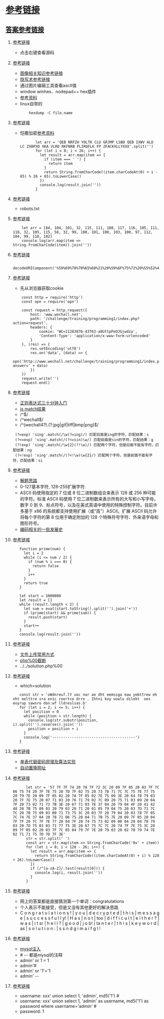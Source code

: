 # [参考链接](http://www.wechall.net/challs)

## [答案参考链接](http://winkar.github.io/2015/01/24/wechall.html)


1. [参考链接](http://www.wechall.net/challenge/training/get_sourced/index.php)
    * 点击右键查看源码

1. [参考链接](http://www.wechall.net/challenge/training/stegano1/index.php)
    * [图像相关知识参考链接](https://blog.csdn.net/u013378306/article/details/65936192)
    * [隐写术参考链接](https://blog.csdn.net/u011028345/article/details/75311346)
    * 通过图片编辑工具查看ascII值
    * window winhex、nodepad++ hex插件
    * [参考资料](https://blog.csdn.net/binwalker/article/details/77716326)
    * linux自带的
        ```
            hexdump -C file.name
        ```
        
1. [参考链接](http://www.wechall.net/challenge/training/crypto/caesar/index.php)
    * 恺撒加密[参考资料](https://www.cnblogs.com/dmego/p/6007143.html)
        ```ecmascript 6
               let arr = 'QEB NRFZH YOLTK CLU GRJMP LSBO QEB IXWV ALD LC ZXBPXO XKA VLRO RKFNRB PLIRQFLK FP ZFACKXLLYXXX'.split('')
               for (let i = 0; i < 26; i++) {
                 let result = arr.map(item => {
                   if (item === ' ') {
                     return item
                   }
                   return String.fromCharCode((item.charCodeAt(0) + i - 65) % 26 + 65).toLowerCase()
                 })
                 console.log(result.join(''))
               }
        ```
1. [参考链接](http://www.wechall.net/challenge/training/www/robots/index.php)
    * robots.txt
    
1. [参考链接](http://www.wechall.net/challenge/training/encodings/ascii/index.php)
    ```ecmascript 6
        let arr = [84, 104, 101, 32, 115, 111, 108, 117, 116, 105, 111, 110, 32, 105, 115, 58, 32, 99, 100, 101, 100, 103, 100, 97, 112, 104, 99, 110, 102]
        console.log(arr.map(item => String.fromCharCode(item)).join(''))
    ```

1. [参考链接](http://www.wechall.net/challenge/training/encodings/url/index.php)
    ```ecmascript 6
       decodeURIComponent('%59%69%70%70%65%68%21%20%59%6F%75%72%20%55%52%4C%20%69%73%20%63%68%61%6C%6C%65%6E%67%65%2F%74%72%61%69%6E%69%6E%67%2F%65%6E%63%6F%64%69%6E%67%73%2F%75%72%6C%2F%73%61%77%5F%6C%6F%74%69%6F%6E%2E%70%68%70%3F%70%3D%62%6C%6C%61%65%65%67%69%6E%68%66%68%26%63%69%64%3D%35%32%23%70%61%73%73%77%6F%72%64%3D%66%69%62%72%65%5F%6F%70%74%69%63%73%20%56%65%72%79%20%77%65%6C%6C%20%64%6F%6E%65%21')
    ```
    
1. [参考链接](http://www.wechall.net/challenge/training/programming1/index.php)
    * 先从浏览器获取cookie
    ```ecmascript 6
        const http = require('http')
        const opn = require('opn')
        
        const request = http.request({
            host: 'www.wechall.net',
            path: '/challenge/training/programming1/index.php?action=request',
            headers: {
                cookie: 'WC=11283876-43763-a8UttpPeOJGjwdza',
                'Content-Type': 'application/x-www-form-urlencoded'
            }
        }, (res) => {
            res.setEncoding('utf8')
            res.on('data', (data) => {
                opn('http://www.wechall.net/challenge/training/programming1/index.php?answer=' + data)
            })
        })
        request.write('')
        request.end()
    ```

1. [参考链接](http://www.wechall.net/challenge/training/regex/index.php)
    * [正则表达式三十分钟入门](https://www.cnblogs.com/sunny3096/p/7201403.html)
    * [js match结果](https://www.jianshu.com/p/f09508c14e65)
    * /^$/
    * /^wechall$/
    * /^(wechall4?)\.(?:jpg|gif|tiff|bmp|png)$/
    >>>
        (?=exp) 'sing'.match(/\w(?=ing)/) 匹配后面是ing的字符，匹配结果：s
        (?<=exp) 'sing'.match(/(?<=sin)\w/) 匹配前面是sin的字符，匹配结果：g
        (?!exp) 'sing'.match(/\w{2}(?!\w)/) 匹配两个字符，但是后面不能有字符，匹配结果：ng
        (?<!exp) 'sing'.match(/(?<!\w)\w{2}/) 匹配两个字符，但是前面不能有字符，匹配结果：si
    >>>
    
1. [参考链接](http://www.wechall.net/challenge/training/encodings1/index.php)
    * [解题思路](https://blog.csdn.net/smoggyxhdz/article/details/79885903)
    * 0-127基本字符, 128-255扩展字符.
    * ASCII 码使用指定的 7 位或 8 位二进制数组合来表示 128 或 256 种可能的字符。标准 ASCII 码使用 7 位二进制数来表示所有的大写和小写字母，数字 0 到 9、标点符号，以及在美式英语中使用的特殊控制字符。目前许多基于 x86 的系统都支持使用扩展（或“高”）ASCII。扩展 ASCII 码允许将每个字符的第 8 位用于确定附加的 128 个特殊符号字符、外来语字母和图形符号。
    * [编码相关的一些发展史](https://blog.csdn.net/dk_0520/article/details/70157426)
    
1. [参考链接](http://www.wechall.net/challenge/training/prime_factory/index.php)
    ```ecmascript 6
       function prime(num) {
         let i = 2
         while (i <= num / 2) {
           if (num % i === 0) {
             return false
           }
           i++
         }
         return true
       }
   
       let start = 1000000
       let result = []
       while (result.length < 2) {
         let sum = eval(start.toString().split('').join('+'))
         if (prime(start) && prime(sum)) {
           result.push(start)
         }
         start++
       }
       console.log(result.join(''))
    ```

1. [参考链接](http://www.wechall.net/challenge/training/php/lfi/up/index.php)
    * [文件上传常用方式](https://blog.csdn.net/qq_25987491/article/details/79965742)
    * [php%00截断](https://www.freebuf.com/articles/web/179401.html)
    * ../../solution.php%00

1. [参考链接](http://www.wechall.net/challenge/php0817/index.php)
    * which=solution
    ```ecmascript 6
       const str = 'oWdnreuf.lY uoc nar ae dht eemssga eaw yebttrew eh nht eelttre sra enic roertco drre . Ihtni koy uowlu dilekt  oes eoyrup sawsro don:wf lldreslsas.b'
       for (let i = 2; i <= 5; i++) {
         let position = 0
         while (position < str.length) {
           console.log(str.substr(position, i).split('').reverse().join(''))
           position = position + i
         }
         console.log('--------------------------------------')
       }
    ```

1. [参考链接](http://www.wechall.net/challenge/training/crypto/simplesub1/index.php)
    * [单表代替密码原理及算法实现](https://www.cnblogs.com/ECJTUACM-873284962/p/7872114.html)
    * [自动置换网址](https://quipqiup.com/)
    
1. [参考链接](http://www.wechall.net/challenge/training/crypto/caesar2/index.php)
    ```ecmascript 6
          let str = '57 7F 7F 74 20 7A 7F 72 3C 20 09 7F 05 20 03 7F 7C 06 75 74 20 7F 7E 75 20 7D 7F 02 75 20 73 78 71 7C 7C 75 7E 77 75 20 79 7E 20 09 7F 05 02 20 7A 7F 05 02 7E 75 09 3E 20 64 78 79 03 20 7F 7E 75 20 07 71 03 20 76 71 79 02 7C 09 20 75 71 03 09 20 04 7F 20 73 02 71 73 7B 3E 20 67 71 03 7E 37 04 20 79 04 4F 20 41 42 48 20 7B 75 09 03 20 79 03 20 71 20 01 05 79 04 75 20 03 7D 71 7C 7C 20 7B 75 09 03 00 71 73 75 3C 20 03 7F 20 79 04 20 03 78 7F 05 7C 74 7E 37 04 20 78 71 06 75 20 04 71 7B 75 7E 20 09 7F 05 20 04 7F 7F 20 7C 7F 7E 77 20 04 7F 20 74 75 73 02 09 00 04 20 04 78 79 03 20 7D 75 03 03 71 77 75 3E 20 67 75 7C 7C 20 74 7F 7E 75 3C 20 09 7F 05 02 20 03 7F 7C 05 04 79 7F 7E 20 79 03 20 02 78 79 74 7E 02 71 71 75 7D 7D 7F 3E'
          str = str.split(' ')
          const arr = str.map(item => String.fromCharCode('0x' + item))
          for (let i = 0; i < 128 - 26; i++) {
            let result = arr.map(item => {
              return String.fromCharCode((item.charCodeAt(0) + i) % 128 + 26).toLowerCase()
            })
            if (/^[a-zA-Z]/.test(result[0])) {
              console.log(i, result.join(''))
            }
          }
    ```
    
1. [参考链接](http://www.wechall.net/challenge/training/crypto/digraph/index.php)
    * 网上的答案都是直接猜测第一个单词：congratulations
    * 个人表示不能接受，但是又没有其他更好的解决思路
    * C o n g r a t u l a t i o n s ! | y o u | d e c r y p t e d | t h i s | m e s s a g e | s u c c e s s f u l l y! | H a s | n o t | too | d i f f i c u l t | e i t h e r ? | w a s | i t sr | h e l l ? | g o o d | j o b! | ta n t e r | t h i s | k e y w o r d | as | s o l u t i o n : | s s n d g i m a i f g l !
    
1. [参考链接](http://www.wechall.net/challenge/training/mysql/auth_bypass1/index.php)
    * [mysql注入](https://www.cnblogs.com/pursuitofacm/p/6706961.html)
    * \# -- 都是mysql的注释
    * admin' or 1 = 1
    * admin'#
    * admin' or '1'='1
    * admin' --
    
1. [参考链接](http://www.wechall.net/challenge/training/mysql/auth_bypass1/index.php)
    * username: xxx' union select 1, 'admin', md5('1') #
    * username: xxx' union select 1, 'admin' as username, md5('1') as password where username='admin' #
    * password: 1


